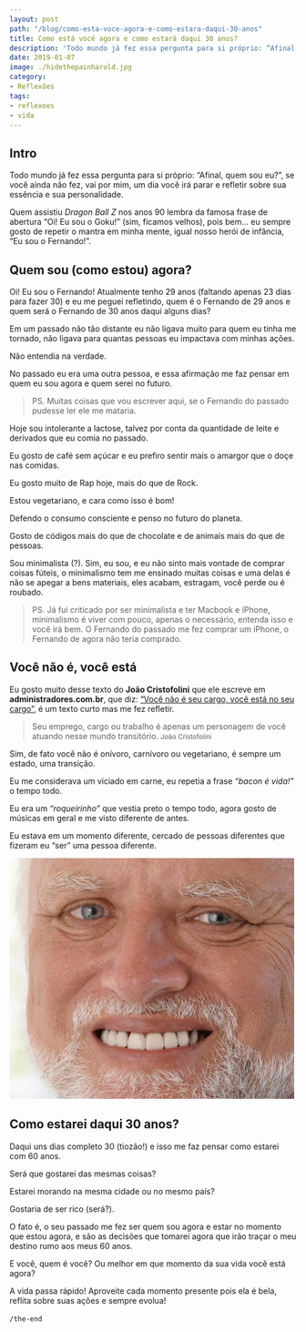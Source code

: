```yaml
---
layout: post
path: "/blog/como-esta-voce-agora-e-como-estara-daqui-30-anos"
title: Como está você agora e como estará daqui 30 anos?
description: 'Todo mundo já fez essa pergunta para si próprio: “Afinal, quem sou eu?”, se você ainda não fez, vai por mim, um dia você irá parar e refletir sobre sua essência e sua personalidade.'
date: 2019-01-07
image: ./hidethepainharold.jpg
category:
- Reflexões
tags:
- reflexoes
- vida
---
```


## Intro

Todo mundo já fez essa pergunta para si próprio: “Afinal, quem sou eu?”, se você ainda não fez, vai por mim, um dia você irá parar e refletir sobre sua essência e sua personalidade.

Quem assistiu _Dragon Ball Z_ nos anos 90 lembra da famosa frase de abertura “Oi! Eu sou o Goku!” (sim, ficamos velhos), pois bem... eu sempre gosto de repetir o mantra em minha mente, igual nosso herói de infância, “Eu sou o Fernando!”.

## Quem sou (como estou) agora?

Oi! Eu sou o Fernando! Atualmente tenho 29 anos (faltando apenas 23 dias para fazer 30) e eu me peguei refletindo, quem é o Fernando de 29 anos e quem será o Fernando de 30 anos daqui alguns dias?

Em um passado não tão distante eu não ligava muito para quem eu tinha me tornado, não ligava para quantas pessoas eu impactava com minhas ações.

Não entendia na verdade.

No passado eu era uma outra pessoa, e essa afirmação me faz pensar em quem eu sou agora e quem serei no futuro.

> PS. Muitas coisas que vou escrever aqui, se o Fernando do passado pudesse ler ele me mataria.

Hoje sou intolerante a lactose, talvez por conta da quantidade de leite e derivados que eu comia no passado.

Eu gosto de café sem açúcar e eu prefiro sentir mais o amargor que o doçe nas comidas.

Eu gosto muito de Rap hoje, mais do que de Rock.

Estou vegetariano, e cara como isso é bom!

Defendo o consumo consciente e penso no futuro do planeta.

Gosto de códigos mais do que de chocolate e de animais mais do que de pessoas.

Sou minimalista (?). Sim, eu sou, e eu não sinto mais vontade de comprar coisas fúteis, o minimalismo tem me ensinado muitas coisas e uma delas é não se apegar a bens materiais, eles acabam, estragam, você perde ou é roubado.

> PS. Já fui criticado por ser minimalista e ter Macbook e iPhone, minimalismo é viver com pouco, apenas o necessário, entenda isso e você irá bem. O Fernando do passado me fez comprar um iPhone, o Fernando de agora não teria comprado.

## Você não é, você está

Eu gosto muito desse texto do **João Cristofolini** que ele escreve em **administradores.com.br**, que diz: [“Você não é seu cargo, você está no seu cargo”](http://administradores.com.br/artigos/carreira/voce-nao-e-seu-cargo-voce-esta-no-seu-cargo/103085/), é um texto curto mas me fez refletir.

> Seu emprego, cargo ou trabalho é apenas um personagem de você atuando nesse mundo transitório. <small>João Cristofolini</small>

Sim, de fato você não é onívoro, carnívoro ou vegetariano, é sempre um estado, uma transição.

Eu me considerava um viciado em carne, eu repetia a frase _“bacon é vida!”_ o tempo todo.

Eu era um _“roqueirinho”_ que vestia preto o tempo todo, agora gosto de músicas em geral e me visto diferente de antes.

Eu estava em um momento diferente, cercado de pessoas diferentes que fizeram eu “ser” uma pessoa diferente.

![Hide the pain harold!](./hidethepainharold2.jpg)

## Como estarei daqui 30 anos?

Daqui uns dias completo 30 (tiozão!) e isso me faz pensar como estarei com 60 anos.

Será que gostarei das mesmas coisas?

Estarei morando na mesma cidade ou no mesmo país?

Gostaria de ser rico (será?).

O fato é, o seu passado me fez ser quem sou agora e estar no momento que estou agora, e são as decisões que tomarei agora que irão traçar o meu destino rumo aos meus 60 anos.

E você, quem é você? Ou melhor em que momento da sua vida você está agora?

A vida passa rápido! Aproveite cada momento presente pois ela é bela, reflita sobre suas ações e sempre evolua!

`/the-end`
